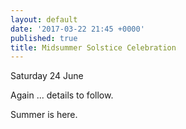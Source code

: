 ```yaml
---
layout: default
date: '2017-03-22 21:45 +0000'
published: true
title: Midsummer Solstice Celebration
---
```

Saturday 24 June

Again ... details to follow.

Summer is here.
